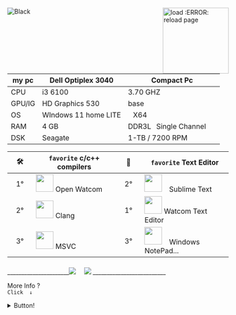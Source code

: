 
<div style="display: inline_block"><br>
    <img align="center" alt="Black"  src="https://img.shields.io/badge/⠀⠀⠀⠀⠀⠀⠀⠀⠀⠀⠀⠀⠀Г Welcome⠀⅃ ⠀⠀⠀⠀⠀⠀⠀⠀⠀⠀⠀⠀-%23000?style=for-the-badge&logo=&logoColor=white">
    <img src="https://brandslogos.com/wp-content/uploads/images/large/java-logo-1.png" min-width="200px" max-width="200px" width="150px" align="right" alt="load :ERROR: reload page">
   
</div>

</div>

| my pc| Dell Optiplex 3040 |Compact Pc |
|-|-|-|
| CPU | i3 6100 | 3.70 GHZ⠀ |
| GPU/IG | HD Graphics 530  | base⠀|
|  OS | WIndows 11 home LITE      |⠀X64⠀|
| RAM | 4 GB                | DDR3L⠀Single Channel⠀⠀|
| DSK | Seagate             | 1-TB / 7200 RPM⠀|

  | :hammer_and_wrench: | ```favorite``` c/c++ compilers | :memo: |    ```favorite``` Text Editor
  |-|-|-|-|                                                     
  |⠀1°⠀| <img src="https://styles.redditmedia.com/t5_30f0f/styles/communityIcon_kekogvre5yy41.png" width="40" height="40" /> Open Watcom                     |⠀2°⠀|<img src="https://cdn.iconscout.com/icon/free/png-256/sublime-text-3629686-3031154.png" width="40" height="40" />⠀ Sublime Text  
  |⠀2° | <img src="https://encrypted-tbn0.gstatic.com/images?q=tbn:ANd9GcQqD_rzFhOS38Q3PekG_cjCw_GI4P8XoCW0APaJOtavnepe79KWGOa6qPshkCA9Bbpiqmc&usqp=CAU" width="40" height="40" /> Clang                           |⠀1°⠀|<img src="https://styles.redditmedia.com/t5_30f0f/styles/communityIcon_kekogvre5yy41.png" width="40" height="40" /> Watcom Text Editor  
  |⠀3° | <img src="https://upload.wikimedia.org/wikipedia/commons/thumb/5/59/Visual_Studio_Icon_2019.svg/2060px-Visual_Studio_Icon_2019.svg.png" width="40" height="40" /> MSVC                              |⠀3° | <img src="https://static.wikia.nocookie.net/logopedia/images/c/c4/Notepad_Vista_10.png" width="40" height="40" /> ⠀Windows NotePad... 

### 
</div> 
______________________<a href="https://www.youtube.com/channel/UCtckcybjk1hnbk_ENMR0pvw" target="_blank"><img src="https://img.shields.io/badge/YouTube-%239005?style=for-the-badge&logo=youtube&logoColor=white" target="_blank"></a> ⠀
  <a href="https://steamcommunity.com/id/Phikill/" target="_blank"><img src="https://img.shields.io/badge/-STEAM-%23000?style=for-the-badge&logo=STEAM&logoColor=white" target="_blank"></a> __________________________
  
  


  More Info ?  
 ```Click  ↓```
</div>
  <details>
   <summary> Button!  </summary> 

   # Info.  
  * > 1. I am beginner  
  * > i love interactive programs  
     > Programming languages ​​in study!...  
    
    
     - [x]  JAVA    
     - [ ] Linux  Terminal  Code  
     - [ ] C#  
     - [x] C/C++  
     - [x] glsl
     - [ ] hlsl   
     - [x] Windows Batch
    
     > Programing Languages ​​Stoped Work  
    
    
     - [ ] python  
     - [ ] lua  
     - [ ] javascript    
    
    # ASCII Art
                   
                                ██████╗  ██╗  ██╗ ██╗ ██╗  ██╗ ██╗ ██╗     ██╗                         
                                ██╔══██╗ ██║  ██║ ██║ ██║ ██╔╝ ██║ ██║     ██║                         
                                ██████╔╝ ███████║ ██║ █████╔╝  ██║ ██║     ██║                         
                                ██╔═══╝  ██╔══██║ ██║ ██╔═██╗  ██║ ██║     ██║                          
                                ██║      ██║  ██║ ██║ ██║  ██╗ ██║ ███████╗███████╗             
                                ╚═╝      ╚═╝  ╚═╝ ╚═╝ ╚═╝  ╚═╝ ╚═╝ ╚══════╝╚══════╝           
  
============   
    
    
  
  #### Projetos em Mente.
     * V PROJETOS V
     * | LEFA Game Engine |
     * | Bloody AntZ | 
     * | Passnasty fantasy |
 ----
    
  [LEFA simple Game Engine](https://github.com/SAGGEZZAGEMU/LEFA-GE)
</details>
  
   [//]:https://media1.giphy.com/media/OLHoXQgCVSWnfaVgXZ/giphy.gif?cid=790b7611ce304b6e091d2b9cbff0cbb2ce49419f81178279&rid=giphy.gif&ct=s
   

  
